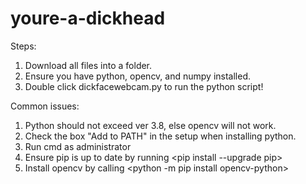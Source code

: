 # youre-a-dickhead
Steps:
1. Download all files into a folder.
2. Ensure you have python, opencv, and numpy installed.
3. Double click dickfacewebcam.py to run the python script!

Common issues:
1. Python should not exceed ver 3.8, else opencv will not work.
2. Check the box "Add to PATH" in the setup when installing python.
3. Run cmd as administrator
4. Ensure pip is up to date by running <pip install --upgrade pip>
5. Install opencv by calling <python -m pip install opencv-python>

